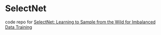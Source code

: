 # SelectNet
code repo for [SelectNet: Learning to Sample from the Wild for Imbalanced Data Training](https://arxiv.org/abs/1905.09872)
